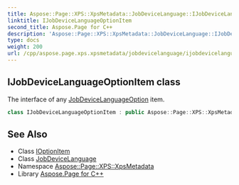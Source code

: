 ```yaml
---
title: Aspose::Page::XPS::XpsMetadata::JobDeviceLanguage::IJobDeviceLanguageOptionItem class
linktitle: IJobDeviceLanguageOptionItem
second_title: Aspose.Page for C++
description: 'Aspose::Page::XPS::XpsMetadata::JobDeviceLanguage::IJobDeviceLanguageOptionItem class. The interface of any JobDeviceLanguageOption item in C++.'
type: docs
weight: 200
url: /cpp/aspose.page.xps.xpsmetadata/jobdevicelanguage/ijobdevicelanguageoptionitem/
---
```

## IJobDeviceLanguageOptionItem class


The interface of any [JobDeviceLanguageOption](../jobdevicelanguageoption/) item.

```cpp
class IJobDeviceLanguageOptionItem : public Aspose::Page::XPS::XpsMetadata::IOptionItem
```

## See Also

* Class [IOptionItem](../../ioptionitem/)
* Class [JobDeviceLanguage](../)
* Namespace [Aspose::Page::XPS::XpsMetadata](../../)
* Library [Aspose.Page for C++](../../../)
